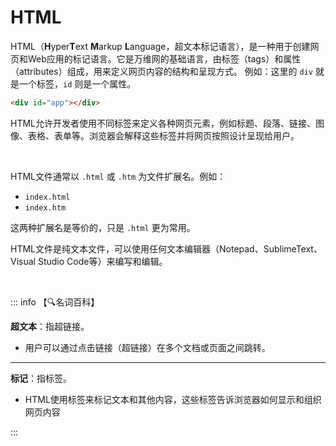 # HTML

HTML（**H**yper**T**ext **M**arkup **L**anguage，超文本标记语言），是一种用于创建网页和Web应用的标记语言。它是万维网的基础语言，由标签（tags）和属性（attributes）组成，用来定义网页内容的结构和呈现方式。
例如：这里的 `div` 就是一个标签，`id` 则是一个属性。

```html
<div id="app"></div>
```

HTML允许开发者使用不同标签来定义各种网页元素，例如标题、段落、链接、图像、表格、表单等。浏览器会解释这些标签并将网页按照设计呈现给用户。

<br>


HTML文件通常以 `.html` 或 `.htm` 为文件扩展名。例如：

- `index.html`
- `index.htm`

这两种扩展名是等价的，只是 `.html` 更为常用。

HTML文件是纯文本文件，可以使用任何文本编辑器（Notepad、SublimeText、Visual Studio Code等）来编写和编辑。

<br>

::: info 【🔍名词百科】

**超文本**：指超链接。

- 用户可以通过点击链接（超链接）在多个文档或页面之间跳转。

----

**标记**：指标签。

- HTML使用标签来标记文本和其他内容，这些标签告诉浏览器如何显示和组织网页内容

::: 
